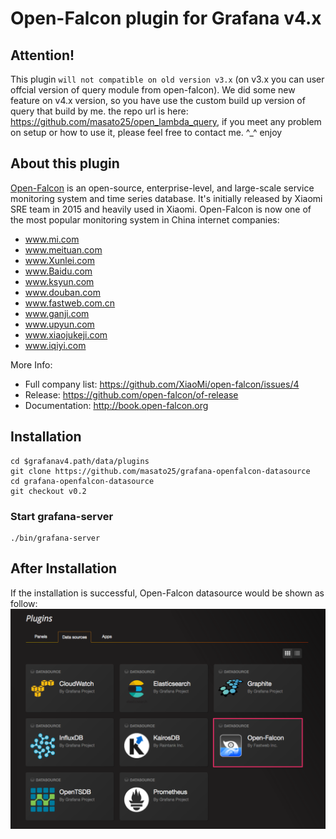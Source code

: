 # Open-Falcon plugin for Grafana v4.x

## Attention!
This plugin `will not compatible on old version v3.x` (on v3.x you can user offcial version of query module from open-falcon).
We did some new feature on v4.x version, so you have use the custom build up version of query that build by me.
the repo url is here: https://github.com/masato25/open_lambda_query, if you meet any problem on setup or how to use it, please feel free to contact me. ^_^ enjoy

## About this plugin

[Open-Falcon](https://github.com/open-falcon/open-falcon) is an open-source, enterprise-level, and large-scale service monitoring system and time series database. It's initially released by Xiaomi SRE team in 2015 and heavily used in Xiaomi. Open-Falcon is now one of the most popular monitoring system in China internet companies:

- www.mi.com
- www.meituan.com
- www.Xunlei.com
- www.Baidu.com
- www.ksyun.com
- www.douban.com
- www.fastweb.com.cn
- www.ganji.com
- www.upyun.com
- www.xiaojukeji.com
- www.iqiyi.com

More Info:

- Full company list: https://github.com/XiaoMi/open-falcon/issues/4
- Release: https://github.com/open-falcon/of-release
- Documentation: http://book.open-falcon.org

## Installation

```
cd $grafanav4.path/data/plugins
git clone https://github.com/masato25/grafana-openfalcon-datasource
cd grafana-openfalcon-datasource
git checkout v0.2
```

### Start grafana-server
```
./bin/grafana-server
```


## After Installation
If the installation is successful, Open-Falcon datasource would be shown as follow:
![](https://raw.githubusercontent.com/hitripod/kordan.common.store/master/images/open-falcon/grafana_plugin_1.png)
